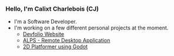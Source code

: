 ### Hello, I'm Calixt Charlebois (CJ)

-  I'm a Software Developer.
-  I'm working on a few different personal projects at the moment.
    - [Devfolio Website](https://github.com/calixt88/Devfolio)
    - [ALPS - Remote Desktop Application](https://github.com/JustXa0/ALPS)
    - [2D Platformer using Godot]()
